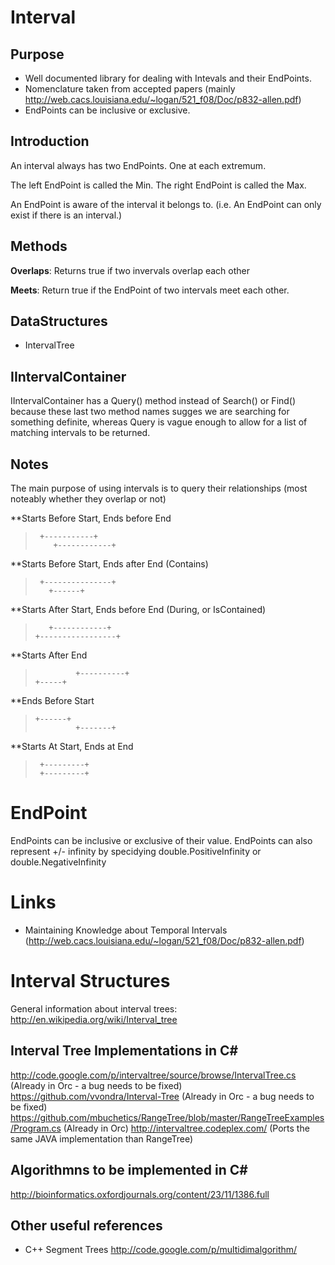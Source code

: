 ﻿# Interval

## Purpose

- Well documented library for dealing with Intevals and their EndPoints.
- Nomenclature taken from accepted papers (mainly http://web.cacs.louisiana.edu/~logan/521_f08/Doc/p832-allen.pdf)
- EndPoints can be inclusive or exclusive.

## Introduction

An interval always has two EndPoints. One at each extremum.

The left EndPoint is called the Min.
The right EndPoint is called the Max.

An EndPoint is aware of the interval it belongs to.
(i.e. An EndPoint can only exist if there is an interval.)

## Methods

**Overlaps**: Returns true if two invervals overlap each other

**Meets**: Return true if the EndPoint of two intervals meet each other.

## DataStructures

- IntervalTree

## IIntervalContainer

IIntervalContainer has a Query() method instead of Search() or Find() because these last two method names sugges we are searching for something definite, whereas Query is vague enough to
allow for a list of matching intervals to be returned.

## Notes

The main purpose of using intervals is to query their relationships (most noteably whether they overlap or not)

**Starts Before Start, Ends before End
>      +-----------+
>         +------------+

**Starts Before Start, Ends after End (Contains)
>      +---------------+
>        +------+


**Starts After Start, Ends before End (During, or IsContained)
>        +------------+
>     +-----------------+

**Starts After End
>              +----------+
>     +-----+

**Ends Before Start
>     +------+
>              +-------+

**Starts At Start, Ends at End
>      +---------+
>      +---------+

# EndPoint

EndPoints can be inclusive or exclusive of their value.
EndPoints can also represent +/- infinity by specidying double.PositiveInfinity or double.NegativeInfinity


# Links

- Maintaining Knowledge about Temporal Intervals (http://web.cacs.louisiana.edu/~logan/521_f08/Doc/p832-allen.pdf)

# Interval Structures

General information about interval trees: http://en.wikipedia.org/wiki/Interval_tree

## Interval Tree Implementations in C#

http://code.google.com/p/intervaltree/source/browse/IntervalTree.cs (Already in Orc - a bug needs to be fixed)
https://github.com/vvondra/Interval-Tree (Already in Orc - a bug needs to be fixed)
https://github.com/mbuchetics/RangeTree/blob/master/RangeTreeExamples/Program.cs (Already in Orc)
http://intervaltree.codeplex.com/ (Ports the same JAVA implementation than RangeTree)


## Algorithmns to be implemented in C#
http://bioinformatics.oxfordjournals.org/content/23/11/1386.full

## Other useful references
- C++ Segment Trees http://code.google.com/p/multidimalgorithm/
